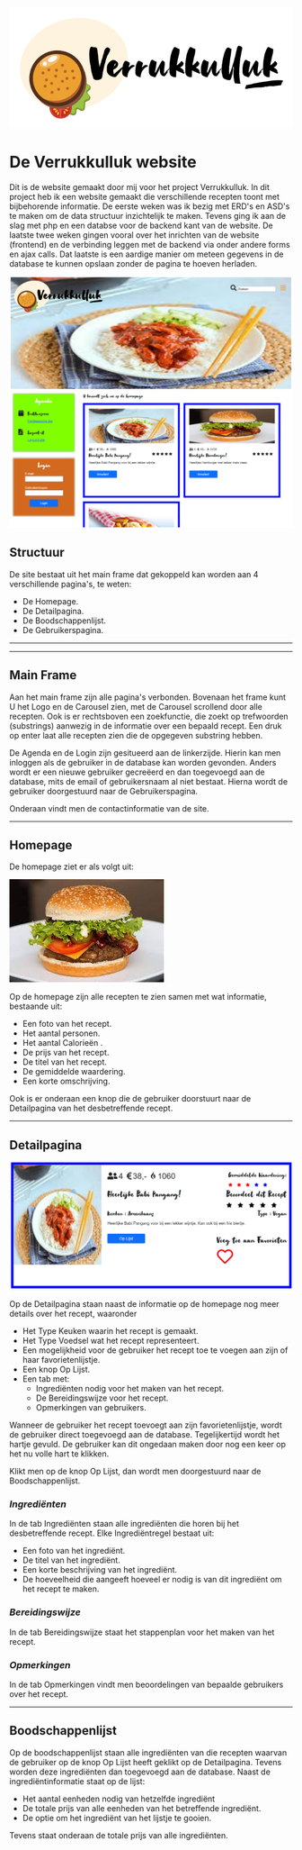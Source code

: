 <!--Logo -->
![homepage](assets/img/logo-v2.png)
<!-- Headings -->
# De Verrukkulluk website

Dit is de website gemaakt door mij voor het project Verrukkulluk. In dit project heb ik een website gemaakt die verschillende recepten toont met bijbehorende informatie. De eerste weken was ik bezig met ERD's en ASD's te maken om de data structuur inzichtelijk te maken. Tevens ging ik aan de slag met php en een databse voor de backend kant van de website. De laatste twee weken gingen vooral over het inrichten van de website (frontend) en de verbinding leggen met de backend via onder andere forms en ajax calls. Dat laatste is een aardige manier om meteen gegevens in de database te kunnen opslaan zonder de pagina te hoeven herladen.

![homepage](screenshots/carousel.PNG)
![homepage](screenshots/recepten.PNG)

## Structuur 

De site bestaat uit het main frame dat gekoppeld kan worden aan 4 verschillende pagina's, te weten:

* De Homepage.
* De Detailpagina.
* De Boodschappenlijst.
* De Gebruikerspagina.

___
___

## Main Frame

Aan het main frame zijn alle pagina's verbonden. Bovenaan het frame kunt U het Logo en de Carousel zien, met de Carousel scrollend door alle recepten. Ook is er rechtsboven een zoekfunctie, die zoekt op trefwoorden (substrings) aanwezig in de informatie over een bepaald recept. Een druk op enter laat alle recepten zien die de opgegeven substring hebben.

De Agenda en de Login zijn gesitueerd aan de linkerzijde. Hierin kan men inloggen als de gebruiker in de database kan worden gevonden. Anders wordt er een nieuwe gebruiker gecreëerd en dan toegevoegd aan de database, mits de email of gebruikersnaam al niet bestaat. Hierna wordt de gebruiker doorgestuurd naar de Gebruikerspagina.

Onderaan vindt men de contactinformatie van de site.

___

## Homepage

De homepage ziet er als volgt uit:

![homepage](screenshots/hamburger.jpg)

Op de homepage zijn alle recepten te zien samen met wat informatie, bestaande uit:

* Een foto van het recept.
* Het aantal personen.
* Het aantal Calorieën .
* De prijs van het recept.
* De titel van het recept.
* De gemiddelde waardering.
* Een korte omschrijving.

Ook is er onderaan een knop die de gebruiker doorstuurt naar de Detailpagina van het desbetreffende recept.

___

## Detailpagina

![detailpage](screenshots/detail.PNG)

Op de Detailpagina staan naast de informatie op de homepage nog meer details over het recept, waaronder

* Het Type Keuken waarin het recept is gemaakt.
* Het Type Voedsel wat het recept representeert.
* Een mogelijkheid voor de gebruiker het recept toe te voegen aan zijn of haar favorietenlijstje.
* Een knop Op Lijst.
* Een tab met:
    * Ingrediënten nodig voor het maken van het recept.
    * De Bereidingswijze voor het recept.
    * Opmerkingen van gebruikers.

Wanneer de gebruiker het recept toevoegt aan zijn favorietenlijstje, wordt de gebruiker direct toegevoegd aan de database. Tegelijkertijd wordt het hartje gevuld. De gebruiker kan dit ongedaan maken door nog een keer op het nu volle hart te klikken.

Klikt men op de knop Op Lijst, dan wordt men doorgestuurd naar de Boodschappenlijst.

### _Ingrediënten_

In de tab Ingrediënten staan alle ingrediënten die horen bij het desbetreffende recept. Elke Ingrediëntregel bestaat uit:

* Een foto van het ingrediënt.
* De titel van het ingrediënt.
* Een korte beschrijving van het ingrediënt.
* De hoeveelheid die aangeeft hoeveel er nodig is van dit ingrediënt om het recept te maken.

### _Bereidingswijze_

In de tab Bereidingswijze staat het stappenplan voor het maken van het recept.

### _Opmerkingen_

In de tab Opmerkingen vindt men beoordelingen van bepaalde gebruikers over het recept.

___

## Boodschappenlijst

Op de boodschappenlijst staan alle ingrediënten van die recepten waarvan de gebruiker op de knop Op Lijst heeft geklikt op de Detailpagina. Tevens worden deze ingrediënten dan toegevoegd aan de database. Naast de ingrediëntinformatie staat op de lijst:

* Het aantal eenheden nodig van hetzelfde ingrediënt
* De totale prijs van alle eenheden van het betreffende ingrediënt.
* De optie om het ingrediënt van het lijstje te gooien.

Tevens staat onderaan de totale prijs van alle ingrediënten.
